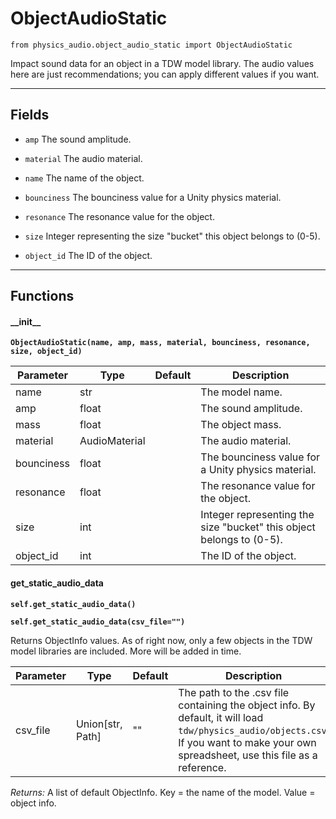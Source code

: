 # ObjectAudioStatic

`from physics_audio.object_audio_static import ObjectAudioStatic`

Impact sound data for an object in a TDW model library.
The audio values here are just recommendations; you can apply different values if you want.

***

## Fields

- `amp` The sound amplitude.

- `material` The audio material.

- `name` The name of the object.

- `bounciness` The bounciness value for a Unity physics material.

- `resonance` The resonance value for the object.

- `size` Integer representing the size "bucket" this object belongs to (0-5).

- `object_id` The ID of the object.

***

## Functions

#### \_\_init\_\_

**`ObjectAudioStatic(name, amp, mass, material, bounciness, resonance, size, object_id)`**

| Parameter | Type | Default | Description |
| --- | --- | --- | --- |
| name |  str |  | The model name. |
| amp |  float |  | The sound amplitude. |
| mass |  float |  | The object mass. |
| material |  AudioMaterial |  | The audio material. |
| bounciness |  float |  | The bounciness value for a Unity physics material. |
| resonance |  float |  | The resonance value for the object. |
| size |  int |  | Integer representing the size "bucket" this object belongs to (0-5). |
| object_id |  int |  | The ID of the object. |

#### get_static_audio_data

**`self.get_static_audio_data()`**

**`self.get_static_audio_data(csv_file="")`**

Returns ObjectInfo values.
As of right now, only a few objects in the TDW model libraries are included. More will be added in time.


| Parameter | Type | Default | Description |
| --- | --- | --- | --- |
| csv_file |  Union[str, Path] | "" | The path to the .csv file containing the object info. By default, it will load `tdw/physics_audio/objects.csv`. If you want to make your own spreadsheet, use this file as a reference. |

_Returns:_  A list of default ObjectInfo. Key = the name of the model. Value = object info.

